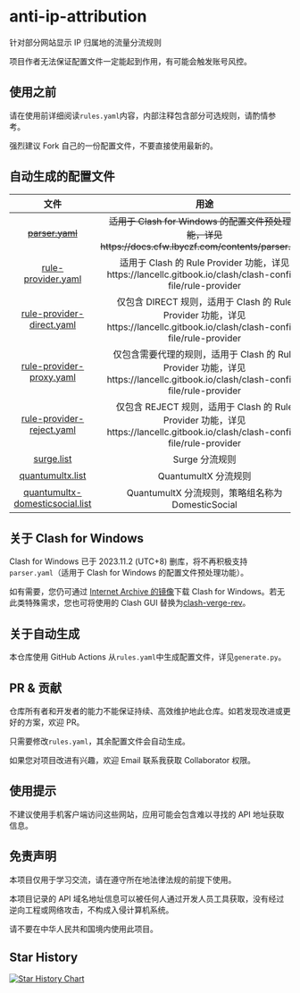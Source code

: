 # anti-ip-attribution

针对部分网站显示 IP 归属地的流量分流规则

项目作者无法保证配置文件一定能起到作用，有可能会触发账号风控。

## 使用之前

请在使用前详细阅读`rules.yaml`内容，内部注释包含部分可选规则，请酌情参考。

强烈建议 Fork 自己的一份配置文件，不要直接使用最新的。

## 自动生成的配置文件

|                                     文件                                     |                                                              用途                                                               |
| :--------------------------------------------------------------------------: | :-----------------------------------------------------------------------------------------------------------------------------: |
|                   ~~[parser.yaml](generated/parser.yaml)~~                   |             ~~适用于 Clash for Windows 的配置文件预处理功能，详见https://docs.cfw.lbyczf.com/contents/parser.html~~             |
|              [rule-provider.yaml](generated/rule-provider.yaml)              |            适用于 Clash 的 Rule Provider 功能，详见https://lancellc.gitbook.io/clash/clash-config-file/rule-provider            |
|       [rule-provider-direct.yaml](generated/rule-provider-direct.yaml)       |  仅包含 DIRECT 规则，适用于 Clash 的 Rule Provider 功能，详见https://lancellc.gitbook.io/clash/clash-config-file/rule-provider  |
|        [rule-provider-proxy.yaml](generated/rule-provider-proxy.yaml)        | 仅包含需要代理的规则，适用于 Clash 的 Rule Provider 功能，详见https://lancellc.gitbook.io/clash/clash-config-file/rule-provider |
|       [rule-provider-reject.yaml](generated/rule-provider-reject.yaml)       |  仅包含 REJECT 规则，适用于 Clash 的 Rule Provider 功能，详见https://lancellc.gitbook.io/clash/clash-config-file/rule-provider  |
|                      [surge.list](generated/surge.list)                      |                                                         Surge 分流规则                                                          |
|                [quantumultx.list](generated/quantumultx.list)                |                                                      QuantumultX 分流规则                                                       |
| [quantumultx-domesticsocial.list](generated/quantumultx-domesticsocial.list) |                                        QuantumultX 分流规则，策略组名称为 DomesticSocial                                        |

## 关于 Clash for Windows

Clash for Windows 已于 2023.11.2 (UTC+8) 删库，将不再积极支持`parser.yaml`（适用于 Clash for Windows 的配置文件预处理功能）。

如有需要，您仍可通过 [Internet Archive 的镜像](https://web.archive.org/web/20231030023222/https://github.com/Fndroid/clash_for_windows_pkg/releases)下载 Clash for Windows。若无此类特殊需求，您也可将使用的 Clash GUI 替换为[clash-verge-rev](https://github.com/clash-verge-rev/clash-verge-rev)。

## 关于自动生成

本仓库使用 GitHub Actions 从`rules.yaml`中生成配置文件，详见`generate.py`。

## PR & 贡献

仓库所有者和开发者的能力不能保证持续、高效维护地此仓库。如若发现改进或更好的方案，欢迎 PR。

只需要修改`rules.yaml`，其余配置文件会自动生成。

如果您对项目改进有兴趣，欢迎 Email 联系我获取 Collaborator 权限。

## 使用提示

不建议使用手机客户端访问这些网站，应用可能会包含难以寻找的 API 地址获取信息。

## 免责声明

本项目仅用于学习交流，请在遵守所在地法律法规的前提下使用。

本项目记录的 API 域名地址信息可以被任何人通过开发人员工具获取，没有经过逆向工程或网络攻击，不构成入侵计算机系统。

请不要在中华人民共和国境内使用此项目。

## Star History

[![Star History Chart](https://api.star-history.com/svg?repos=SunsetMkt/anti-ip-attribution&type=Date)](https://star-history.com/#SunsetMkt/anti-ip-attribution&Date)
